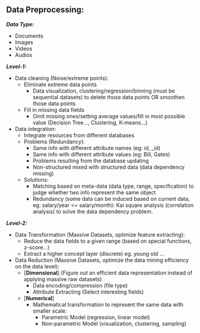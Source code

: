 ## Data Preprocessing:

***Data Type:*** 

* Documents
* Images
* Videos
* Audios

***Level-1:***

* Data cleaning (Noise/extreme points):
    + Eliminate extreme data points 
        - Data visualization, clustering/regression/binning (must be sequential datasets) to delete those data points OR smoothen those data points
    + Fill in missing data fields 
        - Omit missing ones/setting average values/fill in most possible value (Decision Tree..., Clustering, K-means...)
* Data integration:
    + Integrate resources from different databases
    + Problems (Redundancy):
        - Same info with different attribute names (eg: id, _id)
        - Same info with different attribute values (eg: Bill, Gates)
        - Problems resulting from the database updating
        - Non-structured mixed with structured data (data dependency missing)
    + Solutions:
        - Matching based on meta-data (data type, range, specification) to judge whether two info represent the same object
        - Redundancy (some data can be induced based on current data, eg: salary/year <= salary/month): Kai square analysis (correlation analysis) to solve the data dependency problem.

***Level-2:***

* Data Transformation (Massive Datasets, optimize feature extracting):
    + Reduce the data fields to a given range (based on special functions, z-score...)
    + Extract a higher concept layer (discrete) eg. young old ...
* Data Reduction (Massive Datasets, optimize the data mining efficiency on the data level):
    + [**Dimensional**] (Figure out an efficient data representation instead of applying massive raw datasets)
        - Data encoding/compression (file type)
        - Attribute Extracting (Select interesting fields)
    + [**Numerical**]
        - Mathematical transformation to represent the same data with smaller scale:
            + Parametric Model (regression, linear model)
            + Non-parametric Model (visualization, clustering, sampling)
            